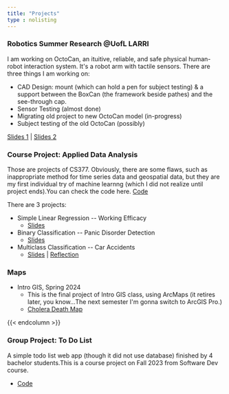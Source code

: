 ```yaml
---
title: "Projects"
type : nolisting
---
```

### Robotics Summer Research @UofL LARRI
I am working on OctoCan, an ituitive, reliable, and safe physical human-robot interaction system. It's a robot arm with tactile sensors. There are three things I am working on:
- CAD Design: mount (which can hold a pen for subject testing) & a support between the BoxCan (the framework beside pathes) and the see-through cap.
- Sensor Testing (almost done)
- Migrating old project to new OctoCan model (in-progress)
- Subject testing of the old OctoCan (possibly)

[Slides 1](Week1.pdf) | [Slides 2](presentation2.pdf)

### Course Project: Applied Data Analysis

Those are projects of CS377. Obviously, there are some flaws, such as inappropriate method for time series data and geospatial data, but they are my first individual try of machine learnng (which I did not realize until project ends).You can check the code here. [Code](https://github.com/weifanz/CS-377-Applied-Data-Analysis-Course-Projects) 

There are 3 projects:
- Simple Linear Regression -- Working Efficacy 
    - [Slides](https://docs.google.com/presentation/d/10mwXcsbXkZ6Wk_bw9fQbDMsdATTx283mB6AdcrrfRa4/edit#slide=id.gc6f9e470d_0_0)
- Binary Classification -- Panic Disorder Detection
    - [Slides](https://docs.google.com/presentation/d/1PdfeJ6ms5BbS_BA_OSLo5yhY3rAEbUSv7w4YfTGS7Ig/edit?usp=sharing)
- Multiclass Classification -- Car Accidents
    - [Slides](https://docs.google.com/presentation/d/1JyACoxy9wzKx6hwnaZNoqmHM__04-JPbDHUHJliX3co/edit?usp=sharing) | [Reflection](https://weifanz.github.io/posts/2024/02/11/reflection-on-flaws-of-my-cs377-british-car-accident-project/)

### Maps

- Intro GIS, Spring 2024
    - This is the final project of Intro GIS class, using ArcMaps (it retires later, you know...The next semester I'm gonna switch to ArcGIS Pro.)
    - [Cholera Death Map](/map/)


{{< endcolumn >}}

### Group Project: To Do List

A simple todo list web app (though it did not use database) finished by 4 bachelor students.This is a course project on Fall 2023 from Software Dev course.

- [Code](https://github.com/weifanz/CS_253_ToDoList_Project.git)

